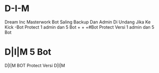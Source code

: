 # D-I-M
Dream Inc Masterwork
Bot Saling Backup Dan Admin Di Undang Jika Ke Kick
-Bot Protect 1 admin dan 5  Bot
+
+
+#Bot Protect Versi  1 admin dan 5  Bot
 # D|I|M 5 Bot
 D|I|M BOT Protect
 Versi D|I|M
